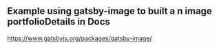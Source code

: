 ## Example using gatsby-image to built a n image portfolioDetails in Docs

https://www.gatsbyjs.org/packages/gatsby-image/
